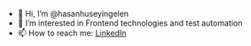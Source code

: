 - 👋 Hi, I’m @hasanhuseyingelen
- 👀 I’m interested in Frontend technologies and test automation
- 📫 How to reach me: [LinkedIn](https://tr.linkedin.com/in/hasanhuseyingelen)

<!---
hasanhuseyingelen/hasanhuseyingelen is a ✨ special ✨ repository because its `README.md` (this file) appears on your GitHub profile.
You can click the Preview link to take a look at your changes.
--->
